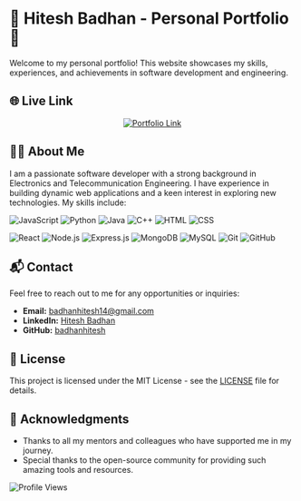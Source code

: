# 🌟 Hitesh Badhan - Personal Portfolio 🌟

Welcome to my personal portfolio! This website showcases my skills, experiences, and achievements in software development and engineering.

## 🌐 Live Link

<div align="center">
  <a href="https://badhanhitesh.github.io/hitesh.B" target="_blank">
    <img src="https://img.shields.io/badge/Visit-Portfolio-brightgreen?style=for-the-badge&logo=github" alt="Portfolio Link"/>
  </a>
</div>


## 🧑‍💻 About Me

I am a passionate software developer with a strong background in Electronics and Telecommunication Engineering. I have experience in building dynamic web applications and a keen interest in exploring new technologies. My skills include:

![JavaScript](https://img.shields.io/badge/JavaScript-F7DF1E?style=for-the-badge&logo=javascript&logoColor=black)
![Python](https://img.shields.io/badge/Python-3776AB?style=for-the-badge&logo=python&logoColor=white)
![Java](https://img.shields.io/badge/Java-007396?style=for-the-badge&logo=java&logoColor=white)
![C++](https://img.shields.io/badge/C++-00599C?style=for-the-badge&logo=cplusplus&logoColor=white)
![HTML](https://img.shields.io/badge/HTML5-E34F26?style=for-the-badge&logo=html5&logoColor=white)
![CSS](https://img.shields.io/badge/CSS3-1572B6?style=for-the-badge&logo=css3&logoColor=white)

![React](https://img.shields.io/badge/React-20232A?style=for-the-badge&logo=react&logoColor=61DAFB)
![Node.js](https://img.shields.io/badge/Node.js-339933?style=for-the-badge&logo=nodedotjs&logoColor=white)
![Express.js](https://img.shields.io/badge/Express.js-000000?style=for-the-badge&logo=express&logoColor=white)
![MongoDB](https://img.shields.io/badge/MongoDB-4EA94B?style=for-the-badge&logo=mongodb&logoColor=white)
![MySQL](https://img.shields.io/badge/MySQL-4479A1?style=for-the-badge&logo=mysql&logoColor=white)
![Git](https://img.shields.io/badge/Git-F05032?style=for-the-badge&logo=git&logoColor=white)
![GitHub](https://img.shields.io/badge/GitHub-181717?style=for-the-badge&logo=github&logoColor=white)

## 📬 Contact

Feel free to reach out to me for any opportunities or inquiries:

- **Email:** [badhanhitesh14@gmail.com](mailto:badhanhitesh14@gmail.com)
- **LinkedIn:** [Hitesh Badhan](https://www.linkedin.com/in/hitesh-badhan/)
- **GitHub:** [badhanhitesh](https://github.com/badhanhitesh)

## 📜 License

This project is licensed under the MIT License - see the [LICENSE](LICENSE) file for details.

## 🙏 Acknowledgments

- Thanks to all my mentors and colleagues who have supported me in my journey.
- Special thanks to the open-source community for providing such amazing tools and resources.

![Profile Views](https://komarev.com/ghpvc/?username=badhanhitesh&color=blueviolet&style=flat-square)

